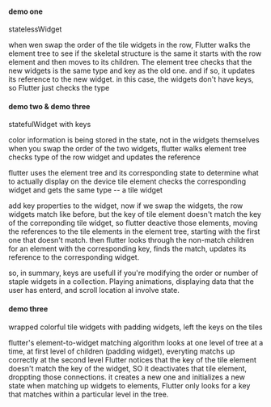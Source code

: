 #### demo one
statelessWidget

when wen swap the order of the tile widgets in the row, Flutter walks the element tree to see if the skeletal structure is the same
it starts with the row element and then moves to its children. The element tree checks that the new widgets is the same type and key as the old one.
and if so, it updates its reference to the new widget. in this case, the widgets don't have keys, so Flutter just checks the type


#### demo two & demo three
statefulWidget with keys

color information is being stored in the state, not in the widgets themselves
when you swap the order of the two widgets, flutter walks element tree
checks type of the row widget and updates the reference

flutter uses the element tree and its corresponding state to determine what to actually display on the device
tile element checks the corresponding widget and gets the same type -- a tile widget

add key properties to the widget, now if we swap the widgets, the row widgets match like before, but the key of tile element doesn't
match the key of the correponding tile widget, so flutter deactive those elements, moving the references to the tile elements in the element tree, starting with the first one that doesn't match. then flutter looks through the non-match children for an element with the corresponding key, finds the match, updates its reference to the corresponding widget.

so, in summary, keys are usefull if you're modifying the order or number of staple widgets in a collection. Playing animations, displaying data that the user has enterd, and scroll location al involve state.


#### demo three

wrapped colorful tile widgets with padding widgets, left the keys on the tiles

flutter's element-to-widget matching algorithm looks at one level of tree at a time, at first level of children (padding widget), everyting matchs up correctly
at the second level Flutter notices that the key of the tile element doesn't match the key of the widget, SO it deactivates that tile element, droppting those connections.
it creates a new one and initializes a new state
when matching up widgets to elements, Flutter only looks for a key that matches within a particular level in the tree.